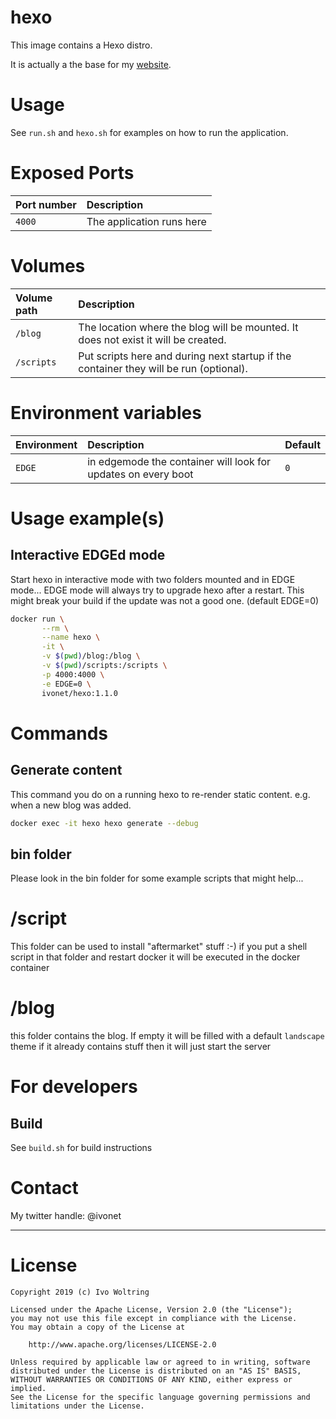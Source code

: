# hexo


This image contains a Hexo distro.

It is actually a the base for my [website](https://www.ivonet.nl).

# Usage

See `run.sh` and `hexo.sh` for examples on how to run the application.

# Exposed Ports

| Port number| Description                                                       |
| :----------| :-----------------------------------------------------------------|
| `4000`     | The application runs here                                         |

# Volumes

| Volume path          | Description                                             |
| :--------------------| :-------------------------------------------------------|
| `/blog`              | The location where the blog will be mounted. It does not exist it will be created.|
| `/scripts`           | Put scripts here and during next startup if the container they will be run (optional).|

# Environment variables

| Environment | Description                                        |  Default   |
| :-----------| :--------------------------------------------------|:-----------|
| `EDGE`      | in edgemode the container will look for updates on every boot| `0`|

# Usage example(s)

## Interactive EDGEd mode

Start hexo in interactive mode with two folders mounted and in EDGE mode...
EDGE mode will always try to upgrade hexo after a restart. This might break your
build if the update was not a good one. (default EDGE=0)

```bash
docker run \
       --rm \
       --name hexo \
       -it \
       -v $(pwd)/blog:/blog \
       -v $(pwd)/scripts:/scripts \
       -p 4000:4000 \
       -e EDGE=0 \
       ivonet/hexo:1.1.0
```

# Commands

## Generate content

This command you do on a running hexo to re-render static content. e.g. when a new blog was added.

```bash
docker exec -it hexo hexo generate --debug
```

## bin folder

Please look in the bin folder for some example scripts that might help...

# /script

This folder can be used to install "aftermarket" stuff :-)
if you put a shell script in that folder and restart docker it will be executed in the docker container

# /blog

this folder contains the blog. If empty it will be filled with a default `landscape` theme
if it already contains stuff then it will just start the server


# For developers

## Build

See `build.sh` for build instructions

# Contact

My twitter handle: @ivonet

---
# License

    Copyright 2019 (c) Ivo Woltring

    Licensed under the Apache License, Version 2.0 (the "License");
    you may not use this file except in compliance with the License.
    You may obtain a copy of the License at

        http://www.apache.org/licenses/LICENSE-2.0

    Unless required by applicable law or agreed to in writing, software
    distributed under the License is distributed on an "AS IS" BASIS,
    WITHOUT WARRANTIES OR CONDITIONS OF ANY KIND, either express or implied.
    See the License for the specific language governing permissions and
    limitations under the License.



